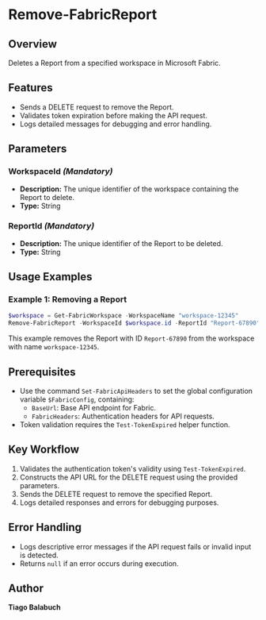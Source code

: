 # Remove-FabricReport

## Overview

Deletes a Report from a specified workspace in Microsoft Fabric.

## Features

- Sends a DELETE request to remove the Report.
- Validates token expiration before making the API request.
- Logs detailed messages for debugging and error handling.

## Parameters

### WorkspaceId *(Mandatory)*

- **Description:** The unique identifier of the workspace containing the Report to delete.
- **Type:** String

### ReportId *(Mandatory)*

- **Description:** The unique identifier of the Report to be deleted.
- **Type:** String

## Usage Examples

### Example 1: Removing a Report

```powershell
$workspace = Get-FabricWorkspace -WorkspaceName "workspace-12345"
Remove-FabricReport -WorkspaceId $workspace.id -ReportId "Report-67890"
```

This example removes the Report with ID `Report-67890` from the workspace with name `workspace-12345`.

## Prerequisites

- Use the command `Set-FabricApiHeaders` to set the global configuration variable `$FabricConfig`, containing:
  - `BaseUrl`: Base API endpoint for Fabric.
  - `FabricHeaders`: Authentication headers for API requests.
- Token validation requires the `Test-TokenExpired` helper function.

## Key Workflow

1. Validates the authentication token's validity using `Test-TokenExpired`.
2. Constructs the API URL for the DELETE request using the provided parameters.
3. Sends the DELETE request to remove the specified Report.
4. Logs detailed responses and errors for debugging purposes.

## Error Handling

- Logs descriptive error messages if the API request fails or invalid input is detected.
- Returns `null` if an error occurs during execution.

## Author

**Tiago Balabuch**